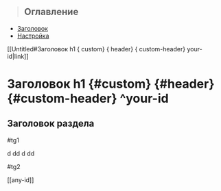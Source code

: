 > ## Оглавление  
- [Заголовок]([Untitled#^your-id])  
- [Настройка](#target-section) 


[[Untitled#Заголовок h1 { custom} { header} { custom-header} your-id|link]]

# Заголовок h1 {#custom} {#header} {#custom-header} ^your-id

<h2 id="target-section">Заголовок раздела</h2>

#tg1 

d
dd
d
dd

#tg2

[[any-id]]
